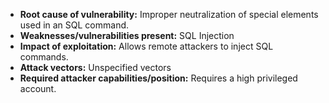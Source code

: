 - **Root cause of vulnerability:** Improper neutralization of special elements used in an SQL command.
- **Weaknesses/vulnerabilities present:** SQL Injection
- **Impact of exploitation:** Allows remote attackers to inject SQL commands.
- **Attack vectors:** Unspecified vectors
- **Required attacker capabilities/position:** Requires a high privileged account.